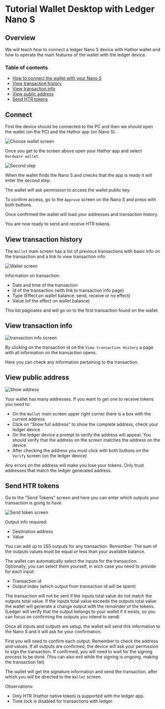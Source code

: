 # Tutorial Wallet Desktop with Ledger Nano S

## Overview

We will teach how to connect a ledger Nano S device with Hathor wallet and how to operate the main features of the wallet with the ledger device.

### Table of contents

- [How to connect the wallet with your Nano S](#connect)
- [View transaction history](#view-transaction-history)
- [View transaction info](#view-transaction-info)
- [View public address](#view-public-address)
- [Send HTR tokens](#send-htr-tokens)

## Connect

First the device should be connected to the PC and then we should open the wallet (on the PC) and the Hathor app (on Nano S).

![Choose wallet screen](images/01-choose-type.png)

Once you get to the screen above open your Hathor app and select `Hardware wallet`.

![Second step](images/02-wait-find-device.png)

When the wallet finds the Nano S and checks that the app is ready it will enter the second step.

The wallet will ask permission to access the wallet public key.

To confirm access, go to the `Approve` screen on the Nano S and press with both buttons.

Once confirmed the wallet will load your addresses and transaction history.

You are now ready to send and receive HTR tokens.

## View transaction history

The `Wallet` main screen has a list of previous transactions with basic info on the transaction and a link to view transaction info.

![Wallet screen](images/03-wallet-screen.png)

Information on transaction:

- Date and time of the transaction
- Id of the transaction (with link to transaction info page)
- Type (Effect on wallet balance: send, receive or no effect)
- Value (of the effect on wallet balance)

This list paginates and will go on to the first transaction found on the wallet.

## View transaction info

![transaction info screen](images/06-tx-info-screen.png)

By clicking on the transaction id on the `View transaction History` a page with all information on the transaction opens.

Here you can check any information pertaining to the transaction.

## View public address

![Show address](images/04-show-full-address.png)

Your wallet has many addresses.
If you want to get one to receive tokens you need to:

- On the `Wallet` main screen upper right corner there is a box with the current address
- Click on "Show full address" to show the complete address, check your ledger device
- On the ledger device a prompt to verify the address will appear. You should verify that the address on the screen matches the address on the device.
- After checking the address you must click with both buttons on the `Verify` screen (on the ledger device)

Any errors on the address will make you lose your tokens.
Only trust addresses that match the ledger generated address.

## Send HTR tokens

Go to the "Send Tokens" screen and here you can enter which outputs your transaction is going to have.

![Send token screen](images/05-send-tokens.png)

Output info required:

- Destination address
- Value

You can add up to 255 outputs for any transaction.
Remember: The sum of the outputs values must be equal or less than your available balance.

The wallet can automatically select the inputs for the transaction.
Optionally, you can select them yourself, in wich case you need to provide for each input:

- Transaction id
- Output index (which output from transaction id will be spent)

The transaction will not be sent if the inputs total value do not match the outputs total value.
If the inputs total value exceeds the outputs total value the wallet will generate a change output with the remainder of the tokens.
(Ledger will verify that the output belongs to your wallet if it exists, so you can focus on confirming the outputs you intend to send)

Once all inputs and outputs are setup, the wallet will send this information to the Nano S and it will ask for your confirmation.

First you will need to confirm each output. Remember to check the address and values.
If all outputs are confirmed, the device will ask your permission to sign the transaction.
If confirmed, you will need to wait for the signing process to be done.
(You can also exit while the signing is ongoing, making the transaction fail)

The wallet will get the signature information and send the transaction, after which you will be directed to the `Wallet` screen.

Observations:
- Only HTR (Hathor native token) is supported with the ledger app.
- Time lock is disabled for transactions with ledger.
